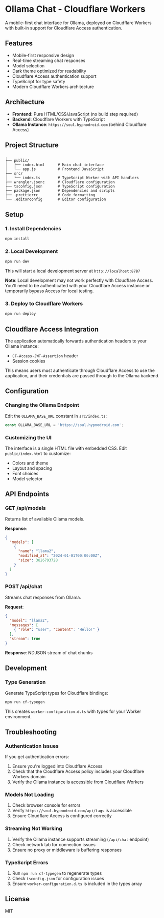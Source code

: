 # Ollama Chat - Cloudflare Workers

A mobile-first chat interface for Ollama, deployed on Cloudflare Workers with built-in support for Cloudflare Access authentication.

## Features

- Mobile-first responsive design
- Real-time streaming chat responses
- Model selection
- Dark theme optimized for readability
- Cloudflare Access authentication support
- TypeScript for type safety
- Modern Cloudflare Workers architecture

## Architecture

- **Frontend**: Pure HTML/CSS/JavaScript (no build step required)
- **Backend**: Cloudflare Workers with TypeScript
- **Ollama Instance**: `https://soul.hypnodroid.com` (behind Cloudflare Access)

## Project Structure

```
.
├── public/
│   ├── index.html      # Main chat interface
│   └── app.js          # Frontend JavaScript
├── src/
│   └── index.ts        # TypeScript Worker with API handlers
├── wrangler.jsonc      # Cloudflare configuration
├── tsconfig.json       # TypeScript configuration
├── package.json        # Dependencies and scripts
├── .prettierrc         # Code formatting
└── .editorconfig       # Editor configuration
```

## Setup

### 1. Install Dependencies

```bash
npm install
```

### 2. Local Development

```bash
npm run dev
```

This will start a local development server at `http://localhost:8787`

**Note**: Local development may not work perfectly with Cloudflare Access. You'll need to be authenticated with your Cloudflare Access instance or temporarily bypass Access for local testing.

### 3. Deploy to Cloudflare Workers

```bash
npm run deploy
```

## Cloudflare Access Integration

The application automatically forwards authentication headers to your Ollama instance:

- `CF-Access-JWT-Assertion` header
- Session cookies

This means users must authenticate through Cloudflare Access to use the application, and their credentials are passed through to the Ollama backend.

## Configuration

### Changing the Ollama Endpoint

Edit the `OLLAMA_BASE_URL` constant in `src/index.ts`:

```typescript
const OLLAMA_BASE_URL = 'https://soul.hypnodroid.com';
```

### Customizing the UI

The interface is a single HTML file with embedded CSS. Edit `public/index.html` to customize:

- Colors and theme
- Layout and spacing
- Font choices
- Model selector

## API Endpoints

### GET /api/models

Returns list of available Ollama models.

**Response**:
```json
{
  "models": [
    {
      "name": "llama2",
      "modified_at": "2024-01-01T00:00:00Z",
      "size": 3826793728
    }
  ]
}
```

### POST /api/chat

Streams chat responses from Ollama.

**Request**:
```json
{
  "model": "llama2",
  "messages": [
    { "role": "user", "content": "Hello!" }
  ],
  "stream": true
}
```

**Response**: NDJSON stream of chat chunks

## Development

### Type Generation

Generate TypeScript types for Cloudflare bindings:

```bash
npm run cf-typegen
```

This creates `worker-configuration.d.ts` with types for your Worker environment.

## Troubleshooting

### Authentication Issues

If you get authentication errors:

1. Ensure you're logged into Cloudflare Access
2. Check that the Cloudflare Access policy includes your Cloudflare Workers domain
3. Verify the Ollama instance is accessible from Cloudflare Workers

### Models Not Loading

1. Check browser console for errors
2. Verify `https://soul.hypnodroid.com/api/tags` is accessible
3. Ensure Cloudflare Access is configured correctly

### Streaming Not Working

1. Verify the Ollama instance supports streaming (`/api/chat` endpoint)
2. Check network tab for connection issues
3. Ensure no proxy or middleware is buffering responses

### TypeScript Errors

1. Run `npm run cf-typegen` to regenerate types
2. Check `tsconfig.json` for configuration issues
3. Ensure `worker-configuration.d.ts` is included in the types array

## License

MIT
